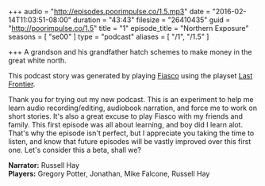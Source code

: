 +++
audio = "http://episodes.poorimpulse.co/1.5.mp3"
date = "2016-02-14T11:03:51-08:00"
duration = "43:43"
filesize = "26410435"
guid = "http://poorimpulse.co/1.5"
title = "1"
episode_title = "Northern Exposure"
seasons = [ "se00" ]
type = "podcast"
aliases = [
  "/1",
  "/1.5"
]

+++
A grandson and his grandfather hatch schemes to make money in the great white north.

This podcast story was generated by playing [Fiasco](http://www.bullypulpitgames.com/games/fiasco/) using the playset [Last Frontier](http://www.fiascoplaysets.com/home/last-frontier).

Thank you for trying out my new podcast. This is an experiment to help me learn audio recording/editing, audiobook narration, and force me to work on short stories. It's also a great excuse to play Fiasco with my friends and family. This first episode was all about learning, and boy did I learn alot. That's why the episode isn't perfect, but I appreciate you taking the time to listen, and know that future episodes will be vastly improved over this first one. Let's consider this a beta, shall we?

**Narrator:** Russell Hay
<br />
**Players:** Gregory Potter, Jonathan, Mike Falcone, Russell Hay
